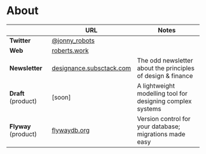 # About

||URL|Notes| 
|---|---|---|
|**Twitter**|[@jonny_robots](https://www.twitter.com/jonny_robots)|
|**Web**|[roberts.work](https://roberts.work)|
|**Newsletter**| [designance.subsctack.com](https://designance.substack.com)|The odd newsletter about the principles of design & finance|
|**Draft** (product)|[soon]|A lightweight modelling tool for designing complex systems |
|**Flyway** (product)|[flywaydb.org](https://flywaydb.org)|Version control for your database; migrations made easy|
